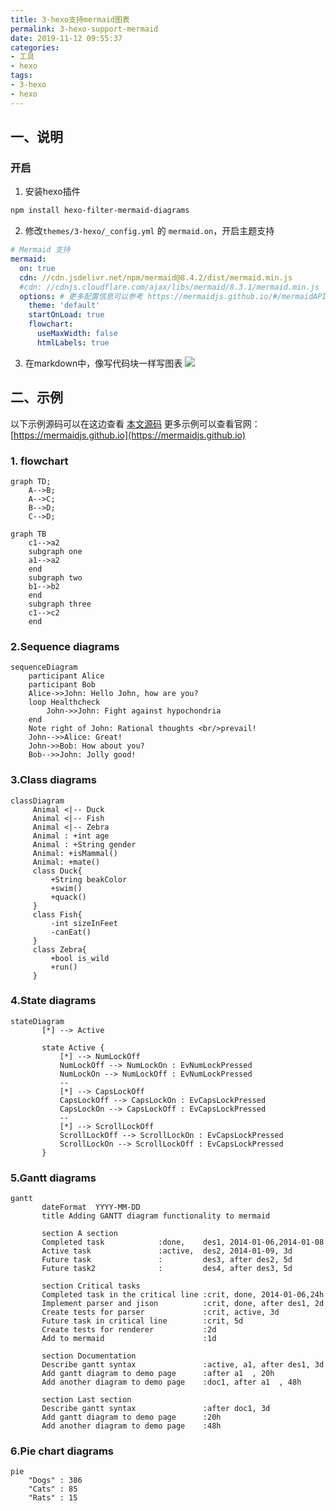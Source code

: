 ```yaml
---
title: 3-hexo支持mermaid图表
permalink: 3-hexo-support-mermaid
date: 2019-11-12 09:55:37
categories:
- 工具
- hexo
tags:
- 3-hexo
- hexo
---
```

## 一、说明
### 开启
1. 安装hexo插件
```bash
npm install hexo-filter-mermaid-diagrams
```
2. 修改`themes/3-hexo/_config.yml` 的 `mermaid.on`，开启主题支持
```yml
# Mermaid 支持
mermaid:
  on: true
  cdn: //cdn.jsdelivr.net/npm/mermaid@8.4.2/dist/mermaid.min.js
  #cdn: //cdnjs.cloudflare.com/ajax/libs/mermaid/8.3.1/mermaid.min.js
  options: # 更多配置信息可以参考 https://mermaidjs.github.io/#/mermaidAPI
    theme: 'default'
    startOnLoad: true
    flowchart:
      useMaxWidth: false
      htmlLabels: true
```
3. 在markdown中，像写代码块一样写图表
![](//img.saodiyang.com/FuBTJvG5xIOIcKZPnO9UX5GCwthK.png)


## 二、示例
以下示例源码可以在这边查看 [本文源码](https://github.com/yelog/blog/blob/master/source/_posts/tools/3-hexo%E6%94%AF%E6%8C%81mermaid%E5%9B%BE%E8%A1%A8.md)
更多示例可以查看官网：[https://mermaidjs.github.io](https://mermaidjs.github.io)

### 1. flowchart
```mermaid
graph TD;
    A-->B;
    A-->C;
    B-->D;
    C-->D;
```
```mermaid
graph TB
    c1-->a2
    subgraph one
    a1-->a2
    end
    subgraph two
    b1-->b2
    end
    subgraph three
    c1-->c2
    end
```

### 2.Sequence diagrams

```mermaid
sequenceDiagram
    participant Alice
    participant Bob
    Alice->>John: Hello John, how are you?
    loop Healthcheck
        John->>John: Fight against hypochondria
    end
    Note right of John: Rational thoughts <br/>prevail!
    John-->>Alice: Great!
    John->>Bob: How about you?
    Bob-->>John: Jolly good!
```

### 3.Class diagrams
```mermaid
classDiagram
     Animal <|-- Duck
     Animal <|-- Fish
     Animal <|-- Zebra
     Animal : +int age
     Animal : +String gender
     Animal: +isMammal()
     Animal: +mate()
     class Duck{
         +String beakColor
         +swim()
         +quack()
     }
     class Fish{
         -int sizeInFeet
         -canEat()
     }
     class Zebra{
         +bool is_wild
         +run()
     }
```

### 4.State diagrams
```mermaid
stateDiagram
       [*] --> Active

       state Active {
           [*] --> NumLockOff
           NumLockOff --> NumLockOn : EvNumLockPressed
           NumLockOn --> NumLockOff : EvNumLockPressed
           --
           [*] --> CapsLockOff
           CapsLockOff --> CapsLockOn : EvCapsLockPressed
           CapsLockOn --> CapsLockOff : EvCapsLockPressed
           --
           [*] --> ScrollLockOff
           ScrollLockOff --> ScrollLockOn : EvCapsLockPressed
           ScrollLockOn --> ScrollLockOff : EvCapsLockPressed
       }

```

### 5.Gantt diagrams
```mermaid
gantt
       dateFormat  YYYY-MM-DD
       title Adding GANTT diagram functionality to mermaid

       section A section
       Completed task            :done,    des1, 2014-01-06,2014-01-08
       Active task               :active,  des2, 2014-01-09, 3d
       Future task               :         des3, after des2, 5d
       Future task2              :         des4, after des3, 5d

       section Critical tasks
       Completed task in the critical line :crit, done, 2014-01-06,24h
       Implement parser and jison          :crit, done, after des1, 2d
       Create tests for parser             :crit, active, 3d
       Future task in critical line        :crit, 5d
       Create tests for renderer           :2d
       Add to mermaid                      :1d

       section Documentation
       Describe gantt syntax               :active, a1, after des1, 3d
       Add gantt diagram to demo page      :after a1  , 20h
       Add another diagram to demo page    :doc1, after a1  , 48h

       section Last section
       Describe gantt syntax               :after doc1, 3d
       Add gantt diagram to demo page      :20h
       Add another diagram to demo page    :48h
```

### 6.Pie chart diagrams
```mermaid
pie
    "Dogs" : 386
    "Cats" : 85
    "Rats" : 15
```
